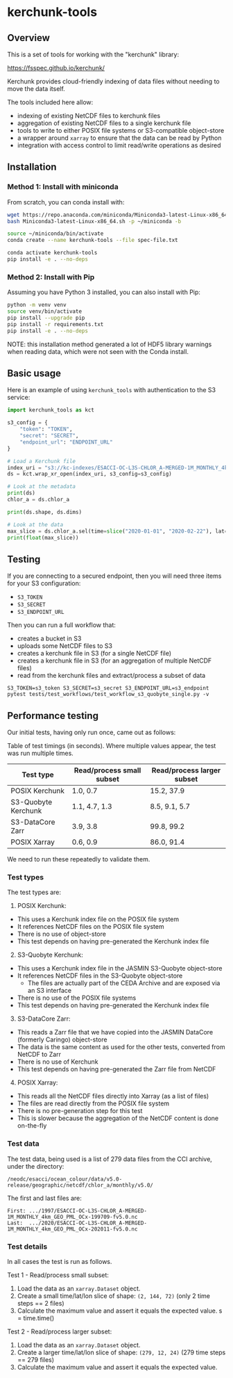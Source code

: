 # kerchunk-tools

## Overview

This is a set of tools for working with the "kerchunk" library:

 https://fsspec.github.io/kerchunk/

Kerchunk provides cloud-friendly indexing of data files without needing to move
the data itself.

The tools included here allow:
 - indexing of existing NetCDF files to kerchunk files
 - aggregation of existing NetCDF files to a single kerchunk file
 - tools to write to either POSIX file systems or S3-compatible object-store
 - a wrapper around `xarray` to ensure that the data can be read by Python
 - integration with access control to limit read/write operations as desired

## Installation

### Method 1: Install with miniconda

From scratch, you can conda install with:

```bash
wget https://repo.anaconda.com/miniconda/Miniconda3-latest-Linux-x86_64.sh
bash Miniconda3-latest-Linux-x86_64.sh -p ~/miniconda -b

source ~/miniconda/bin/activate
conda create --name kerchunk-tools --file spec-file.txt

conda activate kerchunk-tools
pip install -e . --no-deps
```

### Method 2: Install with Pip

Assuming you have Python 3 installed, you can also install with Pip:

```bash
python -m venv venv
source venv/bin/activate
pip install --upgrade pip
pip install -r requirements.txt
pip install -e . --no-deps 
```

NOTE: this installation method generated a lot of HDF5 library warnings 
      when reading data, which were not seen with the Conda install.

## Basic usage

Here is an example of using `kerchunk_tools` with authentication to the 
S3 service:

```python
import kerchunk_tools as kct

s3_config = {
    "token": "TOKEN",
    "secret": "SECRET",
    "endpoint_url": "ENDPOINT_URL"
}

# Load a Kerchunk file
index_uri = "s3://kc-indexes/ESACCI-OC-L3S-CHLOR_A-MERGED-1M_MONTHLY_4km_GEO_PML_OCx-fv5.0.json"
ds = kct.wrap_xr_open(index_uri, s3_config=s3_config)

# Look at the metadata
print(ds)
chlor_a = ds.chlor_a

print(ds.shape, ds.dims)

# Look at the data
max_slice = ds.chlor_a.sel(time=slice("2020-01-01", "2020-02-22"), lat=slice(40, 34), lon=slice(20, 23)))
print(float(max_slice))

```

## Testing

If you are connecting to a secured endpoint, then you will need three items for your S3 configuration:
 - `S3_TOKEN`
 - `S3_SECRET`
 - `S3_ENDPOINT_URL`

Then you can run a full workflow that:
 - creates a bucket in S3
 - uploads some NetCDF files to S3
 - creates a kerchunk file in S3 (for a single NetCDF file)
 - creates a kerchunk file in S3 (for an aggregation of multiple NetCDF files)
 - read from the kerchunk files and extract/process a subset of data

```
S3_TOKEN=s3_token S3_SECRET=s3_secret S3_ENDPOINT_URL=s3_endpoint pytest tests/test_workflows/test_workflow_s3_quobyte_single.py -v
```

## Performance testing

Our initial tests, having only run once, came out as follows:

Table of test timings (in seconds). Where multiple values appear, the test was run multiple times.


| Test type           | Read/process small subset | Read/process larger subset |
|---------------------|---------------------------|----------------------------|
| POSIX Kerchunk      |                  1.0, 0.7 |                 15.2, 37.9 |
| S3-Quobyte Kerchunk |             1.1, 4.7, 1.3 |            8.5,  9.1,  5.7 |
| S3-DataCore Zarr    |                  3.9, 3.8 |                 99.8, 99.2 |
| POSIX Xarray        |                  0.6, 0.9 |                 86.0, 91.4 |

We need to run these repeatedly to validate them.

### Test types

The test types are:
1. POSIX Kerchunk:
  - This uses a Kerchunk index file on the POSIX file system
  - It references NetCDF files on the POSIX file system
  - There is no use of object-store
  - This test depends on having pre-generated the Kerchunk index file
2. S3-Quobyte Kerchunk:
  - This uses a Kerchunk index file in the JASMIN S3-Quobyte object-store
  - It references NetCDF files in the S3-Quobyte object-store 
    - The files are actually part of the CEDA Archive and are exposed via an S3 interface
  - There is no use of the POSIX file systems
  - This test depends on having pre-generated the Kerchunk index file
3. S3-DataCore Zarr:
  - This reads a Zarr file that we have copied into the JASMIN DataCore (formerly Caringo) object-store
  - The data is the same content as used for the other tests, converted from NetCDF to Zarr
  - There is no use of Kerchunk
  - This test depends on having pre-generated the Zarr file from NetCDF
4. POSIX Xarray:
  - This reads all the NetCDF files directly into Xarray (as a list of files)
  - The files are read directly from the POSIX file system 
  - There is no pre-generation step for this test
  - This is slower because the aggregation of the NetCDF content is done on-the-fly

### Test data

The test data, being used is a list of 279 data files from the CCI archive, under the directory:

```
/neodc/esacci/ocean_colour/data/v5.0-release/geographic/netcdf/chlor_a/monthly/v5.0/
```

The first and last files are:

```
First: .../1997/ESACCI-OC-L3S-CHLOR_A-MERGED-1M_MONTHLY_4km_GEO_PML_OCx-199709-fv5.0.nc 
Last:  .../2020/ESACCI-OC-L3S-CHLOR_A-MERGED-1M_MONTHLY_4km_GEO_PML_OCx-202011-fv5.0.nc 
```

### Test details

In all cases the test is run as follows.

Test 1 - Read/process small subset:

1. Load the data as an `xarray.Dataset` object.
2. Create a small time/lat/lon slice of shape: `(2, 144, 72)` (only 2 time steps == 2 files)
3. Calculate the maximum value and assert it equals the expected value.     s = time.time()

Test 2 - Read/process larger subset:

1. Load the data as an `xarray.Dataset` object.
2. Create a larger time/lat/lon slice of shape: `(279, 12, 24)` (279 time steps == 279 files)
3. Calculate the maximum value and assert it equals the expected value. 

